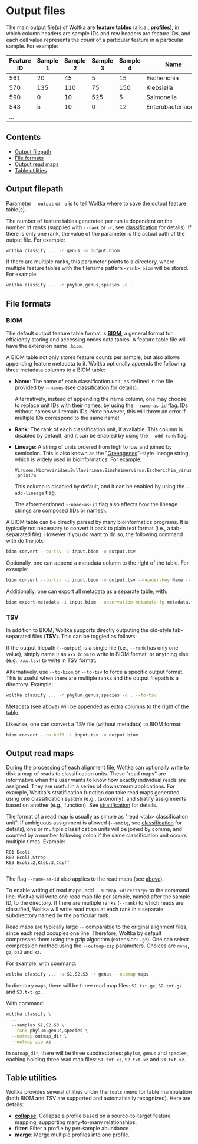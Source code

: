 # Output files

The main output file(s) of Woltka are **feature tables** (a.k.a., **profiles**), in which column headers are sample IDs and row headers are feature IDs, and each cell value represents the _count_ of a particular feature in a particular sample. For example:

Feature ID | Sample 1 | Sample 2 | Sample 3 | Sample 4 | Name | Rank
--- | --- | --- | --- | --- | --- | ---
561 | 20 | 45 | 5 | 15 | Escherichia | genus
570 | 135 | 110 | 75 | 150 | Klebsiella | genus
590 | 0 | 10 | 525 | 5 | Salmonella | genus
543 | 5 | 10 | 0 | 12 | Enterobacteriaceae | family
... |

## Contents

- [Output filepath](#output-filepath)
- [File formats](#file-formats)
- [Output read maps](#output-read-maps)
- [Table utilities](#table-utilities)

## Output filepath

Parameter `--output` or `-o` is to tell Woltka where to save the output feature table(s).

The number of feature tables generated per run is dependent on the number of ranks (supplied with `--rank` or `-r`, see [classification](hierarchy.md) for details). If there is only one rank, the value of the parameter is the actual path of the output file. For example:

```bash
woltka classify ... -r genus -o output.biom
```

If there are multiple ranks, this parameter points to a directory, where multiple feature tables with the filename pattern `<rank>.biom` will be stored. For example:

```bash
woltka classify ... -r phylum,genus,species -o .
```

## File formats

### BIOM

The default output feature table format is [**BIOM**](http://biom-format.org/), a general format for efficiently storing and accessing omics data tables. A feature table file will have the extension name `.biom`.

A BIOM table not only stores feature counts per sample, but also allows appending feature metadata to it. Woltka optionally appends the following three metadata columns to a BIOM table:

- **Name**: The name of each classification unit, as defined in the file provided by `--names` (see [classification](hierarchy.md) for details).

  Alternatively, instead of appending the name column, one may choose to replace unit IDs with their names, by using the `--name-as-id` flag. IDs without names will remain IDs. Note however, this will throw an error if multiple IDs correspond to the same name!

- **Rank**: The rank of each classification unit, if available. This column is disabled by default, and it can be enabled by using the `--add-rank` flag.

- **Lineage**: A string of units ordered from high to low and joined by semicolon. This is also known as the "[Greengenes](https://greengenes.secondgenome.com/)"-style lineage string, which is widely used in bioinformatics. For example:

  ```Viruses;Microviridae;Bullavirinae;Sinsheimervirus;Escherichia_virus_phiX174```

  This column is disabled by default, and it can be enabled by using the `--add-lineage` flag.

  The aforementioned `--name-as-id` flag also affects how the lineage strings are composed (IDs or names).

A BIOM table can be directly parsed by many bioinformatics programs. It is typically not necessary to convert it back to plain text format (i.e., a tab-separated file). However if you do want to do so, the following command with do the job:

```bash
biom convert --to-tsv -i input.biom -o output.tsv
```

Optionally, one can append a metadata column to the right of the table. For example:

```bash
biom convert --to-tsv -i input.biom -o output.tsv --header-key Name --tsv-metadata-formatter naive
```

Additionally, one can export all metadata as a separate table, with:

```bash
biom export-metadata -i input.biom --observation-metadata-fp metadata.tsv
```

### TSV

In addition to BIOM, Woltka supports directly outputing the old-style tab-separated files (**TSV**). This can be toggled as follows:

If the output filepath (`--output`) is a single file (i.e., `--rank` has only one value), simply name it as `xxx.biom` to write in BIOM format, or anything else (e.g., `xxx.tsv`) to write in TSV format.

Alternatively, use `--to-biom` or `--to-tsv` to force a specific output format. This is useful when there are multiple ranks and the output filepath is a directory. Example:

```bash
woltka classify ... -r phylum,genus,species -o . --to-tsv
```

Metadata (see above) will be appended as extra columns to the right of the table.

Likewise, one can convert a TSV file (without metadata) to BIOM format:

```bash
biom convert --to-hdf5 -i input.tsv -o output.biom
```


## Output read maps

During the processing of each alignment file, Woltka can optionally write to disk a map of reads to classification units. These "read maps" are informative when the user wants to know how exactly individual reads are assigned. They are useful in a series of downstream applications. For example, Woltka's stratification function can take read maps generated using one classification system (e.g., taxonomy), and stratify assignments based on another (e.g., function). See [stratification](stratify.md) for details.

The format of a read map is usually as simple as "read \<tab\> classification unit". If ambiguous assignment is allowed (`--ambig`, see [classification](hierarchy.md) for details), one or multiple classification units will be joined by comma, and counted by a number following colon if the same classification unit occurs multiple times. Example:

```
R01 Ecoli
R02 Ecoli,Strep
R03 Ecoli:2,Kleb:3,Cdiff
...
```

The flag `--name-as-id` also applies to the read maps (see [above](#file-formats)).

To enable writing of read maps, add `--outmap <directory>` to the command line. Woltka will write one read map file per sample, named after the sample ID, to the directory. If there are multiple ranks (`--rank`) to which reads are classified, Woltka will write read maps at each rank in a separate subdirectory named by the particular rank.

Read maps are typically large -- comparable to the original alignment files, since each read occupies one line. Therefore, Woltka by default compresses them using the gzip algorithm (extension: `.gz`). One can select compression method using the `--outmap-zip` parameters. Choices are `none`, `gz`, `bz2` and `xz`.

For example, with command:

```bash
woltka classify ... -s S1,S2,S3 -r genus --outmap maps
```

In directory `maps`, there will be three read map files: `S1.txt.gz`, `S2.txt.gz` and `S3.txt.gz`.

With command:

```bash
woltka classify \
  ...
  --samples S1,S2,S3 \
  --rank phylum,genus,species \
  --outmap outmap_dir \
  --outmap-zip xz
```

In `outmap_dir`, there will be three subdirectories: `phylum`, `genus` and `species`, eaching holding three read map files: `S1.txt.xz`, `S2.txt.xz` and `S3.txt.xz`.

## Table utilities

Woltka provides several utilities under the `tools` menu for table manipulation (both BIOM and TSV are supported and automatically recognized). Here are details:

- [**collapse**](collapse.md): Collapse a profile based on a source-to-target feature mapping; supporting many-to-many relationships.
- **filter**: Filter a profile by per-sample abundance.
- **merge**: Merge multiple profiles into one profile.
